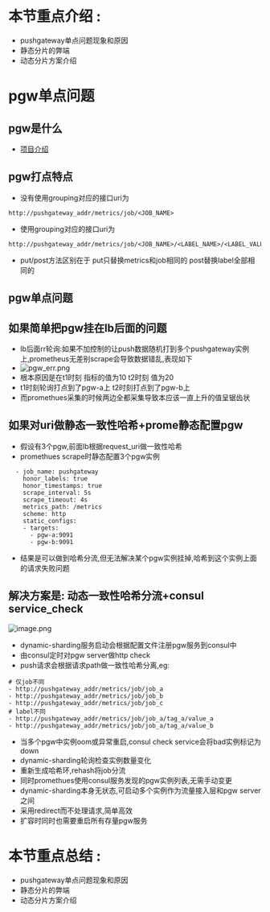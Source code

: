 # 本节重点介绍 :

- pushgateway单点问题现象和原因
- 静态分片的弊端
- 动态分片方案介绍

# pgw单点问题

## pgw是什么

- [项目介绍](https://github.com/prometheus/pushgateway)

## pgw打点特点

- 没有使用grouping对应的接口uri为

```
http://pushgateway_addr/metrics/job/<JOB_NAME>
```

- 使用grouping对应的接口uri为

```
http://pushgateway_addr/metrics/job/<JOB_NAME>/<LABEL_NAME>/<LABEL_VALUE>
```

- put/post方法区别在于 put只替换metrics和job相同的 post替换label全部相同的

## pgw单点问题

## 如果简单把pgw挂在lb后面的问题

- lb后面rr轮询:如果不加控制的让push数据随机打到多个pushgateway实例上,prometheus无差别scrape会导致数据错乱,表现如下
- ![pgw_err.png](https://fynotefile.oss-cn-zhangjiakou.aliyuncs.com/fynote/908/1630112309000/91ed0e10cdab438bbec9b966f4ee4479.png)
- 根本原因是在t1时刻 指标的值为10 t2时刻 值为20
- t1时刻轮询打点到了pgw-a上 t2时刻打点到了pgw-b上
- 而promethues采集的时候两边全都采集导致本应该一直上升的值呈锯齿状

## 如果对uri做静态一致性哈希+prome静态配置pgw

- 假设有3个pgw,前面lb根据request_uri做一致性哈希
- promethues scrape时静态配置3个pgw实例

```
  - job_name: pushgateway
    honor_labels: true
    honor_timestamps: true
    scrape_interval: 5s
    scrape_timeout: 4s
    metrics_path: /metrics
    scheme: http
    static_configs:
    - targets:
      - pgw-a:9091
      - pgw-b:9091

```

- 结果是可以做到哈希分流,但无法解决某个pgw实例挂掉,哈希到这个实例上面的请求失败问题

## 解决方案是: 动态一致性哈希分流+consul service_check

![image.png](https://fynotefile.oss-cn-zhangjiakou.aliyuncs.com/fynote/908/1630112309000/096bd32ad0f54125a28e2f1e1b9298ab.png)

- dynamic-sharding服务启动会根据配置文件注册pgw服务到consul中
- 由consul定时对pgw server做http check
- push请求会根据请求path做一致性哈希分离,eg:

```
# 仅job不同
- http://pushgateway_addr/metrics/job/job_a
- http://pushgateway_addr/metrics/job/job_b
- http://pushgateway_addr/metrics/job/job_c
# label不同
- http://pushgateway_addr/metrics/job/job_a/tag_a/value_a
- http://pushgateway_addr/metrics/job/job_a/tag_a/value_b
```

- 当多个pgw中实例oom或异常重启,consul check service会将bad实例标记为down
- dynamic-sharding轮询检查实例数量变化
- 重新生成哈希环,rehash将job分流
- 同时promethues使用consul服务发现的pgw实例列表,无需手动变更
- dynamic-sharding本身无状态,可启动多个实例作为流量接入层和pgw server之间
- 采用redirect而不处理请求,简单高效
- 扩容时同时也需要重启所有存量pgw服务

# 本节重点总结 :

- pushgateway单点问题现象和原因
- 静态分片的弊端
- 动态分片方案介绍